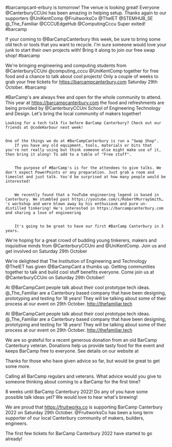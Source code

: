 #barcampcant-erbury is tomorrow!
    The venue is looking great! Everyone @CanterburyCCUni has been amazing in helping setup. 
    Thanks again to our supporters @UniKentComp @FruitworksCo @TheIET @STEMHUB_SE @_The_Familiar @CCCUEdgeHub @ComputingCccu 
    Super exited!
    #barcamp


If your coming to @BarCampCanterbury this week, be sure to bring some old tech or tools that you want to recycle. I'm sure someone would love your junk to start their own projects with! Bring it along to join our free swap shop! #barcamp



We're bringing engineering and computing students from @CanterburyCCUni @computing_cccu @UniKentComp together for free food and a chance to talk about cool projects!
Only a couple of weeks to grab your free tickets for https://barcampcanterbury.com Saturday 29th October. #barcamp


#BarCamp's are always free and open for the whole community to attend.
    This year at https://barcampcanterbury.com the food and refreshments are being provided by @CanterburyCCUni School of Engineering Technology and Design.
    Let's bring the local community of makers together!


    Looking for a tech talk fix before BarCamp Canterbury? Check out our friends at @codeHarbour next week!


    One of the things we do at #BarCampCanterbury is run a "Swap Shop".
        If you have any old equipment, tools, materials or bits that you're not really using but think someone else might make use of it, then bring it along! To add to a table of "Free stuff".


        The purpose of #BarCamp's is for the attendees to give talks. We don't expect PowerPoints or any preparation. Just grab a room and timeslot and just talk. You'd be surprised at how many people would be interested!


        We recently found that a YouTube engineering legend is based in Canterbury. We stumbled past https://youtube.com/c/RobertMurraySmith… 's workshop and were blown away by his enthusiasm and pure un-distilled tinkering! He's interested in https://barcampcanterbury.com and sharing a love of engineering


        It's going to be great to have our first #BarCamp Canterbury in 3 years.
We're hoping for a great crowd of budding young tinkerers, makers and inquisitive minds from @CanterburyCCUni and @UniKentComp.
Join us and get involved on Saturday 29th October


We're delighted that The Institution of Engineering and Technology @TheIET has given @BarCampCant a thumbs up. 
Getting communities together to talk and build cool stuff benefits everyone. 
Come join us at @CanterburyCCUni on Saturday 29th October!


At @BarCampCant people talk about their cool prototype tech ideas. 
@_The_Familiar are a Canterbury based company that have been designing, prototyping and testing for 18 years! They will be talking about some of their process at our event on 29th October.
http://thefamiliar.tech


At @BarCampCant people talk about their cool prototype tech ideas. 
@_The_Familiar are a Canterbury based company that have been designing, prototyping and testing for 18 years! They will be talking about some of their process at our event on 29th October.
http://thefamiliar.tech


We are so grateful for a recent generous donation from an old BarCamp Canterbury veteran.  Donations help us provide tasty food for the event and keeps BarCamp free to everyone. See details on our website at


Thanks for those who have given advice so far, but would be great to get some more.


Calling all BarCamp regulars and veterans. What advice would you give to someone thinking about coming to a BarCamp for the first time?

8 weeks until BarCamp Canterbury 2022!
Do any of you have some possible talk ideas yet? We would love to hear what's brewing!


We are proud that https://fruitworks.co is supporting BarCamp Canterbury 2022 on Saturday 29th October. 
@FruitworksCo has been a long term supporter of our local Canterbury community of makers, builders, engineers.


The first few tickets for BarCamp Canterbury 2022 have started to go already!